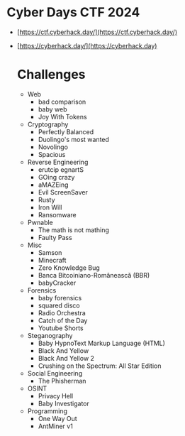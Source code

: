 # Cyber Days CTF 2024
- [https://ctf.cyberhack.day/](https://ctf.cyberhack.day/)
- [https://cyberhack.day/](https://cyberhack.day)

  # Challenges
  - Web
    - bad comparison
    - baby web
    - Joy With Tokens
  - Cryptography
    - Perfectly Balanced
    - Duolingo's most wanted
    - Novolingo
    - Spacious
  - Reverse Engineering
    - erutcip egnartS
    - GOing crazy
    - aMAZEing
    - Evil ScreenSaver
    - Rusty
    - Iron Will
    - Ransomware
  - Pwnable
    - The math is not mathing
    - Faulty Pass
  - Misc
    - Samson
    - Minecraft
    - Zero Knowledge Bug
    - Banca Bitcoiniano-Românească (BBR)
    - babyCracker
  - Forensics
    - baby forensics
    - squared disco
    - Radio Orchestra
    - Catch of the Day
    - Youtube Shorts
  - Steganography
    - Baby HypnoText Markup Language (HTML)
    - Black And Yellow
    - Black And Yellow 2
    - Crushing on the Spectrum: All Star Edition
  - Social Engineering
    - The Phisherman
  - OSINT
    - Privacy Hell
    - Baby Investigator
  - Programming
    - One Way Out
    - AntMiner v1
